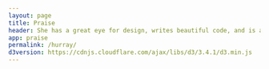 ```yaml
---
layout: page
title: Praise
header: She has a great eye for design, writes beautiful code, and is a pleasure to work with.												
app: praise
permalink: /hurray/
d3version: https://cdnjs.cloudflare.com/ajax/libs/d3/3.4.1/d3.min.js
---
```


<div id=landing></div>
<script src="/postapps/praise/js/praise.js"><</script>

